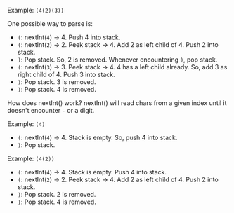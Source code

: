 Example: `(4(2)(3))`

One possible way to parse is:

* `(`: nextInt(`4`) -> 4. Push 4 into stack.
* `(`: nextInt(`2`) -> 2. Peek stack -> 4. Add 2 as left child of 4. Push 2 into stack.
* `)`: Pop stack. So, 2 is removed. Whenever encountering `)`, pop stack.
* `(`: nextInt(`3`) -> 3. Peek stack -> 4. 4 has a left child already. So, add 3 as right child of 4. Push 3 into stack.
* `)`: Pop stack. 3 is removed.
* `)`: Pop stack. 4 is removed.

How does nextInt() work? nextInt() will read chars from a given index until it doesn't encounter `-` or a digit.

Example: `(4)`

* `(`: nextInt(`4`) -> 4. Stack is empty. So, push 4 into stack.
* `)`: Pop stack.

Example: `(4(2))`

* `(`: nextInt(`4`) -> 4. Stack is empty. Push 4 into stack.
* `(`: nextInt(`2`) -> 2. Peek stack -> 4. Add 2 as left child of 4. Push 2 into stack.
* `)`: Pop stack. 2 is removed.
* `)`: Pop stack. 4 is removed.
